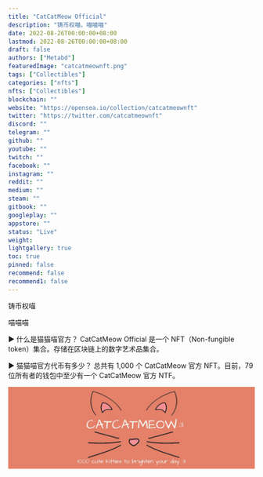 ```yaml
---
title: "CatCatMeow Official"
description: "铸币权喵，喵喵喵"
date: 2022-08-26T00:00:00+08:00
lastmod: 2022-08-26T00:00:00+08:00
draft: false
authors: ["Metabd"]
featuredImage: "catcatmeownft.png"
tags: ["Collectibles"]
categories: ["nfts"]
nfts: ["Collectibles"]
blockchain: ""
website: "https://opensea.io/collection/catcatmeownft"
twitter: "https://twitter.com/catcatmeownft"
discord: ""
telegram: ""
github: ""
youtube: ""
twitch: ""
facebook: ""
instagram: ""
reddit: ""
medium: ""
steam: ""
gitbook: ""
googleplay: ""
appstore: ""
status: "Live"
weight: 
lightgallery: true
toc: true
pinned: false
recommend: false
recommend1: false
---
```

铸币权喵

喵喵喵

▶ 什么是猫猫喵官方？
CatCatMeow Official 是一个 NFT（Non-fungible token）集合。存储在区块链上的数字艺术品集合。

▶ 猫猫喵官方代币有多少？
总共有 1,000 个 CatCatMeow 官方 NFT。目前，79 位所有者的钱包中至少有一个 CatCatMeow 官方 NTF。

![nft](14123132.jpg)